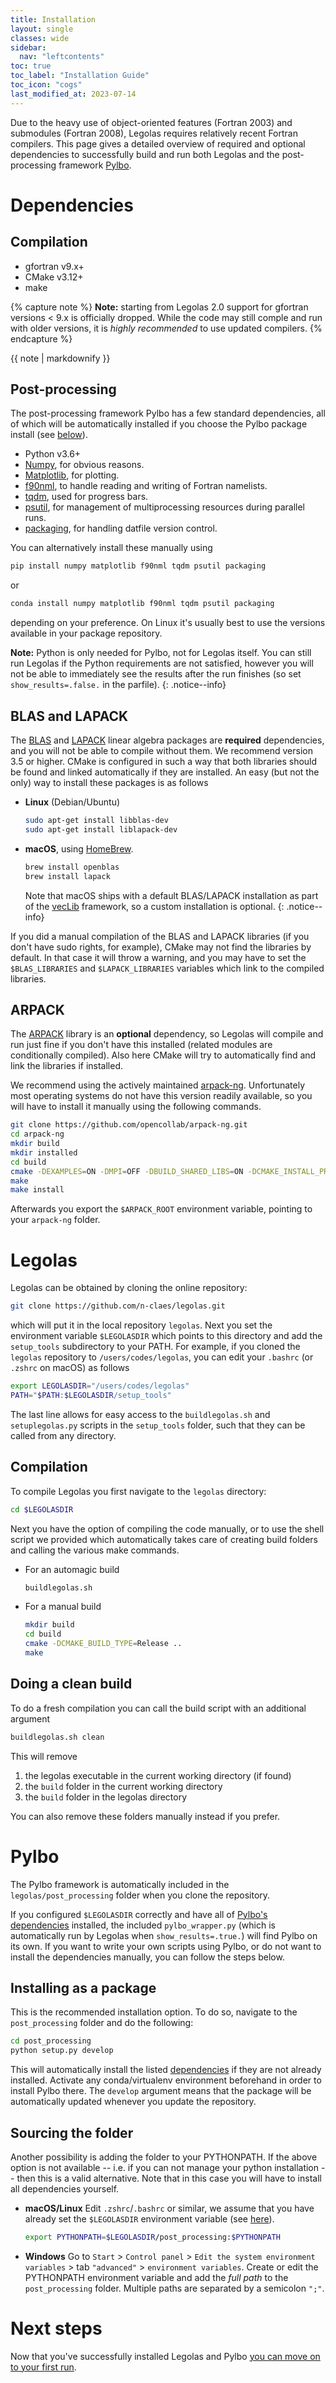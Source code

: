 ```yaml
---
title: Installation
layout: single
classes: wide
sidebar:
  nav: "leftcontents"
toc: true
toc_label: "Installation Guide"
toc_icon: "cogs"
last_modified_at: 2023-07-14
---
```


Due to the heavy use of object-oriented features (Fortran 2003) and submodules (Fortran 2008), Legolas
requires relatively recent Fortran compilers. This page gives a detailed overview of required
and optional dependencies to successfully build and run both Legolas and the post-processing framework
[Pylbo](../../pylbo/about_pylbo/).

# Dependencies
## Compilation
- gfortran v9.x+
- CMake v3.12+
- make

{% capture note %}
<i class="fa fa-exclamation-triangle" aria-hidden="true"></i>
**Note:** starting from Legolas 2.0 support for gfortran versions < 9.x is officially dropped.
While the code may still comple and run with older versions, it is _highly recommended_ to use updated compilers.
{% endcapture %}
<div class="notice--warning">
  {{ note | markdownify }}
</div>

## Post-processing
The post-processing framework Pylbo has a few standard dependencies, all of which will be automatically
installed if you choose the Pylbo package install (see [below](/getting-started/installation/#installing-as-a-package)).
- Python v3.6+
- [Numpy](https://numpy.org), for obvious reasons.
- [Matplotlib](https://matplotlib.org), for plotting.
- [f90nml](https://f90nml.readthedocs.io/en/latest/), to handle reading and writing of Fortran namelists.
- [tqdm](https://tqdm.github.io), used for progress bars.
- [psutil](https://psutil.readthedocs.io/en/latest/), for management of multiprocessing resources during parallel runs.
- [packaging](https://packaging.pypa.io/en/stable/), for handling datfile version control.

You can alternatively install these manually using
```bash
pip install numpy matplotlib f90nml tqdm psutil packaging
```
or
```bash
conda install numpy matplotlib f90nml tqdm psutil packaging
```
depending on your preference. On Linux it's usually best to use the versions available in your package repository.

**Note:** Python is only needed for Pylbo, not for Legolas itself. You can still run Legolas
if the Python requirements are not satisfied, however you will not be able to immediately
see the results after the run finishes (so set `show_results=.false.` in the parfile).
{: .notice--info}

## BLAS and LAPACK
The [BLAS](http://www.netlib.org/blas/) and [LAPACK](http://www.netlib.org/lapack/)
linear algebra packages are **required** dependencies, and you will
not be able to compile without them. We recommend version 3.5 or higher.
CMake is configured in such a way that both libraries should be found and linked automatically if
they are installed. An easy (but not the only) way to install these packages is as follows
- **Linux** (Debian/Ubuntu)
  ```bash
  sudo apt-get install libblas-dev
  sudo apt-get install liblapack-dev
  ```
- **macOS**, using [HomeBrew](https://brew.sh).
  ```bash
  brew install openblas
  brew install lapack
  ```
   Note that macOS ships with a default BLAS/LAPACK installation as part of the
  [vecLib](https://developer.apple.com/documentation/accelerate/veclib) framework, so a custom installation is optional.
  {: .notice--info}

If you did a manual compilation of the BLAS and LAPACK libraries (if you don't have sudo rights, for example),
CMake may not find the libraries by default. In that case it will throw a warning, and you may have to set the
`$BLAS_LIBRARIES` and `$LAPACK_LIBRARIES` variables which link to the compiled libraries.


## ARPACK
The [ARPACK](https://en.wikipedia.org/wiki/ARPACK) library is an **optional** dependency, so
Legolas will compile and run just fine if you don't have this installed (related modules are
conditionally compiled). Also here CMake will try to automatically find and link the libraries if installed.

We recommend using the actively maintained [arpack-ng](https://github.com/opencollab/arpack-ng). Unfortunately
most operating systems do not have this version readily available, so you will have to install it manually using
the following commands.
```bash
git clone https://github.com/opencollab/arpack-ng.git
cd arpack-ng
mkdir build
mkdir installed
cd build
cmake -DEXAMPLES=ON -DMPI=OFF -DBUILD_SHARED_LIBS=ON -DCMAKE_INSTALL_PREFIX=../installed ..
make
make install
```
Afterwards you export the `$ARPACK_ROOT` environment variable, pointing to your `arpack-ng` folder.


# Legolas
Legolas can be obtained by cloning the online repository:
```bash
git clone https://github.com/n-claes/legolas.git
```
which will put it in the local repository `legolas`.
Next you set the environment variable `$LEGOLASDIR` which points to this directory and add the `setup_tools` subdirectory to your PATH.
For example, if you cloned the `legolas` repository to `/users/codes/legolas`, you can edit your `.bashrc` (or `.zshrc` on macOS) as follows
```bash
export LEGOLASDIR="/users/codes/legolas"
PATH="$PATH:$LEGOLASDIR/setup_tools"
```
The last line allows for easy access to the `buildlegolas.sh` and `setuplegolas.py` scripts in the `setup_tools`
folder, such that they can be called from any directory.

## Compilation
To compile Legolas you first navigate to the `legolas` directory:
```bash
cd $LEGOLASDIR
```
Next you have the option of compiling the code manually, or to use the shell script we provided which
automatically takes care of creating build folders and calling the various make commands.
- For an automagic build
  ```bash
  buildlegolas.sh
  ```
- For a manual build
  ```bash
  mkdir build
  cd build
  cmake -DCMAKE_BUILD_TYPE=Release ..
  make
  ```

## Doing a clean build
To do a fresh compilation you can call the build script with an additional argument
```bash
buildlegolas.sh clean
```
This will remove
1. the legolas executable in the current working directory (if found)
2. the `build` folder in the current working directory
3. the `build` folder in the legolas directory

You can also remove these folders manually instead if you prefer.

# Pylbo
The Pylbo framework is automatically included in the `legolas/post_processing` folder when you
clone the repository.

If you configured `$LEGOLASDIR` correctly and have all of [Pylbo's dependencies](/getting-started/installation/#post-processing)
installed, the included `pylbo_wrapper.py` (which is automatically run by Legolas when `show_results=.true.`) will find Pylbo on
its own. If you want to write your own scripts using Pylbo, or do not want to install the dependencies manually, you can follow
the steps below.

## Installing as a package
This is the recommended installation option. To do so, navigate to the `post_processing` folder and do the following:
```bash
cd post_processing
python setup.py develop
```
This will automatically install the listed [dependencies](/getting-started/installation/#post-processing) if they are not already installed. Activate any conda/virtualenv environment
beforehand in order to install Pylbo there. The `develop` argument means that the package will be automatically updated whenever
you update the repository.

## Sourcing the folder
Another possibility is adding the folder to your PYTHONPATH. If the above option is not available -- i.e. if you can not manage
your python installation -- then this is a valid alternative. Note that in this case you will have to install all dependencies yourself.
- **macOS/Linux**
  Edit `.zshrc`/`.bashrc` or similar, we assume that you have already set the `$LEGOLASDIR` environment variable (see [here](/getting-started/installation/#legolas)).
  ```bash
  export PYTHONPATH=$LEGOLASDIR/post_processing:$PYTHONPATH
  ```
- **Windows**
  Go to `Start` > `Control panel` > `Edit the system environment variables` > tab `"advanced"` > `environment variables`.
  Create or edit the PYTHONPATH environment variable and add the _full path_ to the `post_processing` folder.
  Multiple paths are separated by a semicolon `";"`.

# Next steps
Now that you've successfully installed Legolas and Pylbo [you can move on to your first run](/getting-started/running/).

